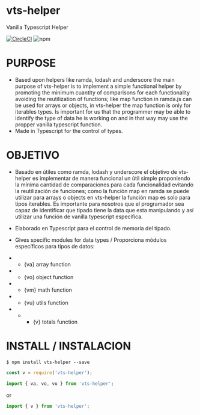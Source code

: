 # vts-helper
Vanilla Typescript Helper

[![CircleCI](https://circleci.com/gh/mayo84/vts/tree/master.svg?style=svg)](https://circleci.com/gh/mayo84/vts/tree/master)   ![npm](https://img.shields.io/npm/v/vts-helper.svg)

# PURPOSE

* Based upon helpers like ramda, lodash and underscore the main purpose of vts-helper is to implement a simple functional helper by promoting the minimum cuantity of comparisons for each functionality avoiding the reutilization of functions; like map function in ramda.js can be used for arrays or objects, in vts-helper the map function is only for iterables types. Is important for us that the programmer may be able to identify the type of data he is working on and in that way may use the propper vanilla typescript function.
* Made in Typescript for the control of types.

# OBJETIVO

* Basado en útiles como ramda, lodash y underscore el objetivo de vts-helper es implementar de manera funcional un útil simple proponiendo la mínima cantidad de comparaciones para cada funcionalidad evitando la reutilización de funciones; como la función map en ramda se puede utilizar para arrays o objects en vts-helper la función map es solo para tipos iterables. Es importante para nosotros que el programador sea capaz de identificar que tipado tiene la data que esta manipulando y así utilizar una función de vanilla typescript específica.
* Elaborado en Typescript para el control de memoria del tipado.

* Gives specific modules for data types / Proporciona módulos específicos para tipos de datos:
* * {va} array function
* * {vo} object function
* * {vm} math function
* * {vu} utils function
* * * {v} totals function

# INSTALL / INSTALACION

```
$ npm install vts-helper --save
```


```javascript
const v = require('vts-helper');
```

```typescript
import { va, vo, vu } from 'vts-helper';
```
or
```typescript
import { v } from 'vts-helper';
```
